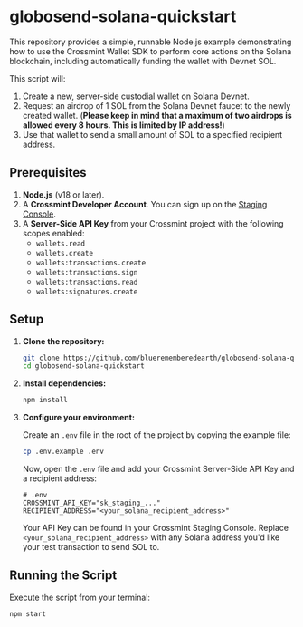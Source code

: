 # globosend-solana-quickstart

This repository provides a simple, runnable Node.js example demonstrating how to use the Crossmint Wallet SDK to perform core actions on the Solana blockchain, including automatically funding the wallet with Devnet SOL.

This script will:

1.  Create a new, server-side custodial wallet on Solana Devnet.
2.  Request an airdrop of 1 SOL from the Solana Devnet faucet to the newly created wallet. (**Please keep in mind that a maximum of two airdrops is allowed every 8 hours. This is limited by IP address!**)
3.  Use that wallet to send a small amount of SOL to a specified recipient address.

## Prerequisites

1.  **Node.js** (v18 or later).
2.  A **Crossmint Developer Account**. You can sign up on the [Staging Console](https://staging.crossmint.com/console).
3.  A **Server-Side API Key** from your Crossmint project with the following scopes enabled:
    *   `wallets.read`
    *   `wallets.create`
    *   `wallets:transactions.create`
    *   `wallets:transactions.sign`
    *   `wallets:transactions.read`
    *   `wallets:signatures.create`


## Setup

1.  **Clone the repository:**

    ```bash
    git clone https://github.com/bluerememberedearth/globosend-solana-quickstart.git
    cd globosend-solana-quickstart
    ```

2.  **Install dependencies:**

    ```bash
    npm install
    ```

3.  **Configure your environment:**

    Create an `.env` file in the root of the project by copying the example file:

    ```bash
    cp .env.example .env
    ```

    Now, open the `.env` file and add your Crossmint Server-Side API Key and a recipient address:

    ```env
    # .env
    CROSSMINT_API_KEY="sk_staging_..."
    RECIPIENT_ADDRESS="<your_solana_recipient_address>"
    ```

    Your API Key can be found in your Crossmint Staging Console. Replace `<your_solana_recipient_address>` with any Solana address you'd like your test transaction to send SOL to.

## Running the Script

Execute the script from your terminal:

```bash
npm start
